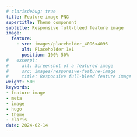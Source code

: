 ```yaml
---
# clarisdebug: true
title: Feature image PNG
supertitle: Theme component
subtitle: Responsive full-bleed feature image
image:
  feature:
    - src: images/placeholder_4096x4096
      alt: Placeholder 1x1
      position: 100% 50%
#   excerpt:
#     alt: Screenshot of a featured image
#     src: images/responsive-feature-image
#     title: Responsive full-bleed feature image
weight: 500
keywords:
- feature image
- meta
- image
- hugo
- theme
- claris
date: 2024-02-14
---
```

